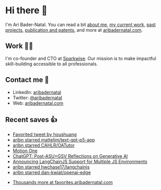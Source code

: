 # Hi there  👋

I'm Ari Bader-Natal. You can read a bit [about me](https://aribadernatal.com), [my current work](https://aribadernatal.com/projects/Sparkwise/), [past projects](https://aribadernatal.com/projects/), [publication and patents](https://aribadernatal.com/publications), and more at [aribadernatal.com](https://aribadernatal.com).

## Work  👨‍💻

I'm co-founder and CTO at [Sparkwise](https://sparkwise.co). Our mission is to make impactful skill-building accessible to all professionals.

## Contact me  💬 

- LinkedIn: [aribadernatal](https://linkedin.com/in/aribadernatal)
- Twitter: [@aribadernatal](https://twitter.com/aribadernatal)
- Web: [aribadernatal.com](https://aribadernatal.com)

## Recent saves  👍

<!--START_SECTION:feed-->
* [Favorited tweet by houshuang](https:&#x2F;&#x2F;favorites.aribadernatal.com&#x2F;twitter-favorites&#x2F;2023&#x2F;04&#x2F;favorited-tweet-by-houshuang-12&#x2F;)
* [aribn starred mattelim&#x2F;text-gpt-p5-app](https:&#x2F;&#x2F;favorites.aribadernatal.com&#x2F;github-favorites&#x2F;2023&#x2F;04&#x2F;aribn-starred-mattelim-text-gpt-p5-app&#x2F;)
* [aribn starred CAHLR&#x2F;OATutor](https:&#x2F;&#x2F;favorites.aribadernatal.com&#x2F;github-favorites&#x2F;2023&#x2F;04&#x2F;aribn-starred-cahlr-oatutor&#x2F;)
* [Motion One](https:&#x2F;&#x2F;favorites.aribadernatal.com&#x2F;pocket-favorites&#x2F;2023&#x2F;04&#x2F;motion-one&#x2F;)
* [ChatGPT: Post-ASU+GSV Reflections on Generative AI](https:&#x2F;&#x2F;favorites.aribadernatal.com&#x2F;pocket-favorites&#x2F;2023&#x2F;04&#x2F;chatgpt-post-asugsv-reflections-on-generative-ai&#x2F;)
* [Announcing LangChainJS Support for Multiple JS Environments](https:&#x2F;&#x2F;favorites.aribadernatal.com&#x2F;pocket-favorites&#x2F;2023&#x2F;04&#x2F;announcing-langchainjs-support-for-multiple-js-environments&#x2F;)
* [aribn starred hwchase17&#x2F;langchainjs](https:&#x2F;&#x2F;favorites.aribadernatal.com&#x2F;github-favorites&#x2F;2023&#x2F;04&#x2F;aribn-starred-hwchase17-langchainjs&#x2F;)
* [aribn starred dan-kwiat&#x2F;openai-edge](https:&#x2F;&#x2F;favorites.aribadernatal.com&#x2F;github-favorites&#x2F;2023&#x2F;04&#x2F;aribn-starred-dan-kwiat-openai-edge&#x2F;)
<!--END_SECTION:feed-->
* [Thousands more at favorites.aribadernatal.com](https://favorites.aribadernatal.com)
